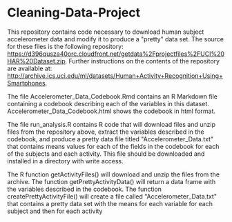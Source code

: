 # Cleaning-Data-Project

This repository contains code necessary to download human subject accelerometer data and modify it to produce a "pretty" data set. The source for these files is the following repository: https://d396qusza40orc.cloudfront.net/getdata%2Fprojectfiles%2FUCI%20HAR%20Dataset.zip. Further instructions on the contents of the repository are available at: http://archive.ics.uci.edu/ml/datasets/Human+Activity+Recognition+Using+Smartphones.

The file Accelerometer_Data_Codebook.Rmd contains an R Markdown file containing a codebook describing each of the variables in this dataset. Accelerometer_Data_Codebook.html shows the codebook in html format.

The file run_analysis.R contains R code that will download files and unzip files from the repository above, extract the variables described in the codebook, and produce a pretty data file titled "Accelerometer_Data.txt" that contains means values for each of the fields in the codebook for each of the subjects and each activity. This file should be downloaded and installed in a directory with write access. 

The R function getActivityFiles() will download and unzip the files from the archive. The function getPrettyActivityData() will return a data frame with the variables described in the codebook. The function createPrettyActivityFile() will create a file called "Accelerometer_Data.txt" that contains a pretty data set with the means for each variable for each subject and then for each activity


